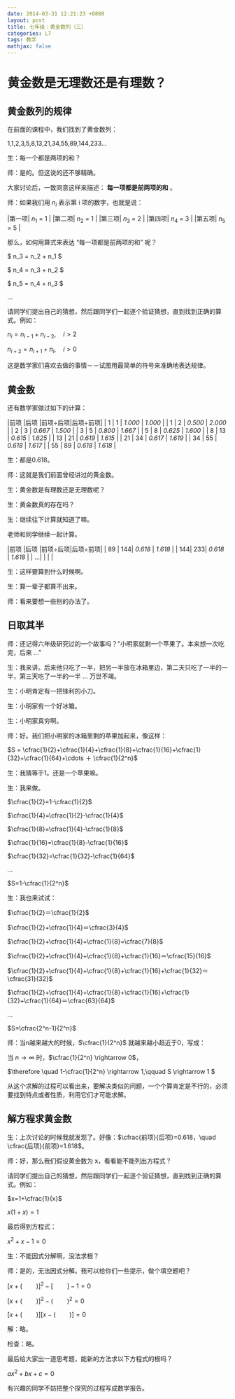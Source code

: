 ```yaml
---
date: 2014-03-31 12:21:23 +0800
layout: post
title: 七年级：黄金数列（三）
categories: L7
tags: 教学
mathjax: false
---
```


# 黄金数是无理数还是有理数？

## 黄金数列的规律

在前面的课程中，我们找到了黄金数列：

1,1,2,3,5,8,13,21,34,55,89,144,233...

生：每一个都是两项的和？

师：是的。但这说的还不够精确。

大家讨论后，一致同意这样来描述： **每一项都是前两项的和** 。

师：如果我们用 $n_i$ 表示第 i 项的数字，也就是说：

|第一项| $n_1$ = 1 |
|第二项| $n_2$ = 1 |
|第三项| $n_3$ = 2 |
|第四项| $n_4$ = 3 |
|第五项| $n_5$ = 5 |

那么，如何用算式来表达 “每一项都是前两项的和” 呢？

$ n_3 = n_2 + n_1 $

$ n_4 = n_3 + n_2 $

$ n_5 = n_4 + n_3 $

...

请同学们提出自己的猜想，然后跟同学们一起逐个验证猜想，直到找到正确的算式。例如：

$n_i = n_{i-1} + n_{i-2},\quad i > 2$

$n_{i+2} = n_{i+1} + n_{i},\quad i > 0$

这是数学家们喜欢去做的事情－－试图用最简单的符号来准确地表达规律。

## 黄金数

还有数学家做过如下的计算：

|前项 |后项 |前项÷后项|后项÷前项|
| 1  | 1  | _1.000_ | _1.000_ |
| 1  | 2  | _0.500_ | _2.000_ |
| 2  | 3  | _0.667_ | _1.500_ |
| 3  | 5  | _0.800_ | _1.667_ |
| 5  | 8  | _0.625_ | _1.600_ |
| 8  | 13 | _0.615_ | _1.625_ |
| 13 | 21 | _0.619_ | _1.615_ |
| 21 | 34 | _0.617_ | _1.619_ |
| 34 | 55 | _0.618_ | _1.617_ |
| 55 | 89 | _0.618_ | _1.618_ |

生：都是0.618。

师：这就是我们前面曾经讲过的黄金数。

生：黄金数是有理数还是无理数呢？

生：黄金数真的存在吗？

生：继续往下计算就知道了嘛。

老师和同学继续一起计算。

|前项 |后项 |前项÷后项|后项÷前项|
| 89 | 144| _0.618_ | _1.618_ |
| 144| 233| _0.618_ | _1.618_ |
| ...| | | |

生：这样要算到什么时候啊。

生：算一辈子都算不出来。

师：看来要想一些别的办法了。

## 日取其半

师：还记得六年级研究过的一个故事吗？“小明家就剩一个苹果了。本来想一次吃完，后来 ...”

生：我来讲。后来他只吃了一半，把另一半放在冰箱里边，第二天只吃了一半的一半，第三天吃了一半的一半 ... 万世不竭。

生：小明肯定有一把锋利的小刀。

生：小明家有一个好冰箱。

生：小明家真穷啊。

师：好。我们把小明家的冰箱里剩的苹果加起来，像这样：

$S = \cfrac{1}{2}+\cfrac{1}{4}+\cfrac{1}{8}+\cfrac{1}{16}+\cfrac{1}{32}+\cfrac{1}{64}+\cdots ＋ \cfrac{1}{2^n}$

生：我猜等于1。还是一个苹果嘛。

生：我来做。

$\cfrac{1}{2}=1-\cfrac{1}{2}$

$\cfrac{1}{4}=\cfrac{1}{2}-\cfrac{1}{4}$

$\cfrac{1}{8}=\cfrac{1}{4}-\cfrac{1}{8}$

$\cfrac{1}{16}=\cfrac{1}{8}-\cfrac{1}{16}$

$\cfrac{1}{32}=\cfrac{1}{32}-\cfrac{1}{64}$

...

$S=1-\cfrac{1}{2^n}$

生：我也来试试：

$\cfrac{1}{2}＝\cfrac{1}{2}$

$\cfrac{1}{2}+\cfrac{1}{4}＝\cfrac{3}{4}$

$\cfrac{1}{2}+\cfrac{1}{4}+\cfrac{1}{8}=\cfrac{7}{8}$

$\cfrac{1}{2}+\cfrac{1}{4}+\cfrac{1}{8}+\cfrac{1}{16}＝\cfrac{15}{16}$

$\cfrac{1}{2}+\cfrac{1}{4}+\cfrac{1}{8}+\cfrac{1}{16}+\cfrac{1}{32}＝\cfrac{31}{32}$

$\cfrac{1}{2}+\cfrac{1}{4}+\cfrac{1}{8}+\cfrac{1}{16}+\cfrac{1}{32}+\cfrac{1}{64}＝\cfrac{63}{64}$

...

$S=\cfrac{2^n-1}{2^n}$

师：当n越来越大的时候，$\cfrac{1}{2^n}$ 就越来越小趋近于0，写成：

当 $n \rightarrow \infty$ 时，$\cfrac{1}{2^n} \rightarrow 0$，

$\therefore \quad 1-\cfrac{1}{2^n} \rightarrow 1,\qquad S \rightarrow 1 $

从这个求解的过程可以看出来，要解决类似的问题，一个个算肯定是不行的，必须要找到特点或者性质，利用它们才可能求解。

## 解方程求黄金数

生：上次讨论的时候我就发现了。好像：$\cfrac{前项}{后项}=0.618，\quad \cfrac{后项}{前项}=1.618$。

师：好，那么我们假设黄金数为 x，看看能不能列出方程式？

请同学们提出自己的猜想，然后跟同学们一起逐个验证猜想，直到找到正确的算式。例如：

$x=1+\cfrac{1}{x}$

$x(1+x)=1$

最后得到方程式：

$x^2+x-1=0$

生：不能因式分解啊，没法求根？

师：是的，无法因式分解。我可以给你们一些提示，做个填空题吧？

$[x + (\qquad)]^2 - [\qquad] - 1= 0$

$[x + (\qquad)]^2 - (\qquad)^2 = 0$

$[x + (\qquad)][x - (\qquad)] = 0$

解：略。

检查：略。

最后给大家出一道思考题，能新的方法求以下方程式的根吗？

$ax^2+bx+c=0$

有兴趣的同学不妨把整个探究的过程写成数学报告。
